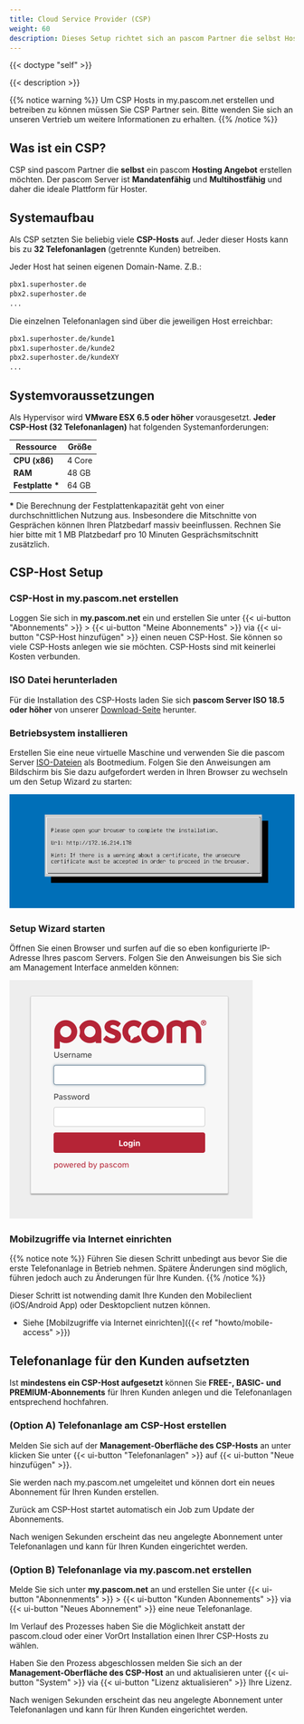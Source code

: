 ```yaml
---
title: Cloud Service Provider (CSP)
weight: 60
description: Dieses Setup richtet sich an pascom Partner die selbst Hosting Anbieter sind
---
```


{{< doctype "self" >}}
 
{{< description >}}


{{% notice warning %}}
Um CSP Hosts in my.pascom.net erstellen und betreiben zu können müssen Sie CSP Partner sein. Bitte wenden Sie sich an unseren Vertrieb um weitere Informationen zu erhalten. 
{{% /notice %}}

## Was ist ein CSP?

CSP sind pascom Partner die **selbst** ein pascom **Hosting Angebot** erstellen möchten. Der pascom Server ist **Mandatenfähig** und **Multihostfähig** und daher die ideale Plattform für Hoster.

## Systemaufbau

Als CSP setzten Sie beliebig viele **CSP-Hosts** auf. Jeder dieser Hosts kann bis zu **32 Telefonanlagen** (getrennte Kunden) betreiben.  

Jeder Host hat seinen eigenen Domain-Name. Z.B.:

```bash
pbx1.superhoster.de
pbx2.superhoster.de
...
```

Die einzelnen Telefonanlagen sind über die jeweiligen Host erreichbar: 

```bash
pbx1.superhoster.de/kunde1
pbx1.superhoster.de/kunde2
pbx2.superhoster.de/kundeXY
...
```

## Systemvoraussetzungen

Als Hypervisor wird **VMware ESX 6.5 oder höher** vorausgesetzt. **Jeder CSP-Host (32 Telefonanlagen)** hat folgenden Systemanforderungen:

| Ressource | Größe |
|---|---|
|**CPU (x86)**|4 Core|
|**RAM**|48 GB|
|**Festplatte \***|64 GB|

**\*** Die Berechnung der Festplattenkapazität geht von einer durchschnittlichen Nutzung aus. Insbesondere die Mitschnitte von Gesprächen können Ihren Platzbedarf massiv beeinflussen. Rechnen Sie hier bitte mit 1 MB Platzbedarf pro 10 Minuten Gesprächsmitschnitt zusätzlich.  

## CSP-Host Setup

### CSP-Host in my.pascom.net erstellen

Loggen Sie sich in **my.pascom.net** ein und erstellen Sie unter {{< ui-button "Abonnements" >}} > {{< ui-button "Meine Abonnements" >}} via {{< ui-button "CSP-Host hinzufügen" >}} einen neuen CSP-Host. Sie können so viele CSP-Hosts anlegen wie sie möchten. CSP-Hosts sind mit keinerlei Kosten verbunden.

### ISO Datei herunterladen

Für die Installation des CSP-Hosts laden Sie sich **pascom Server ISO 18.5 oder höher** von unserer [Download-Seite](https://www.pascom.net/de/downloads/) herunter.

### Betriebsystem installieren

Erstellen Sie eine neue virtuelle Maschine und verwenden Sie die pascom Server [ISO-Dateien](https://www.pascom.net/de/download/) als Bootmedium. Folgen Sie den Anweisungen am Bildschirm bis Sie dazu aufgefordert werden in Ihren Browser zu wechseln um den Setup Wizard zu starten:

![Betriebssystem installieren](tui.png)

### Setup Wizard starten

Öffnen Sie einen Browser und surfen auf die so eben konfigurierte IP-Adresse Ihres pascom Servers. Folgen Sie den Anweisungen bis Sie sich am Management Interface anmelden können:

![pascom Server Management](management.png)

### Mobilzugriffe via Internet einrichten 

{{% notice note %}}
Führen Sie diesen Schritt unbedingt aus bevor Sie die erste Telefonanlage in Betrieb nehmen. Spätere Änderungen sind möglich, führen jedoch auch zu Änderungen für Ihre Kunden.
{{% /notice %}}

Dieser Schritt ist notwending damit Ihre Kunden den Mobileclient (iOS/Android App) oder Desktopclient nutzen können. 

 * Siehe [Mobilzugriffe via Internet einrichten]({{< ref "howto/mobile-access" >}})


## Telefonanlage für den Kunden aufsetzten

Ist **mindestens ein CSP-Host aufgesetzt** können Sie **FREE-, BASIC- und PREMIUM-Abonnements** für Ihren Kunden anlegen und die Telefonanlagen entsprechend hochfahren. 

### (Option A) Telefonanlage am CSP-Host erstellen 

Melden Sie sich auf der **Management-Oberfläche des CSP-Hosts** an unter klicken Sie unter {{< ui-button "Telefonanlagen" >}} auf {{< ui-button "Neue hinzufügen" >}}. 

Sie werden nach my.pascom.net umgeleitet und können dort ein neues Abonnement für Ihren Kunden erstellen.

Zurück am CSP-Host startet automatisch ein Job zum Update der Abonnements.

Nach wenigen Sekunden erscheint das neu angelegte Abonnement unter Telefonanlagen und kann für Ihren Kunden eingerichtet werden.


### (Option B) Telefonanlage via my.pascom.net erstellen

Melde Sie sich unter **my.pascom.net** an und erstellen Sie unter {{< ui-button "Abonnenments" >}} > {{< ui-button "Kunden Abonnements" >}} via {{< ui-button "Neues Abonnement" >}} eine neue Telefonanlage.

Im Verlauf des Prozesses haben Sie die Möglichkeit anstatt der pascom.cloud oder einer VorOrt Installation einen Ihrer CSP-Hosts zu wählen.

Haben Sie den Prozess abgeschlossen melden Sie sich an der **Management-Oberfläche des CSP-Host** an und aktualisieren unter {{< ui-button "System" >}} via {{< ui-button "Lizenz aktualisieren" >}} Ihre Lizenz.

Nach wenigen Sekunden erscheint das neu angelegte Abonnement unter Telefonanlagen und kann für Ihren Kunden eingerichtet werden.





